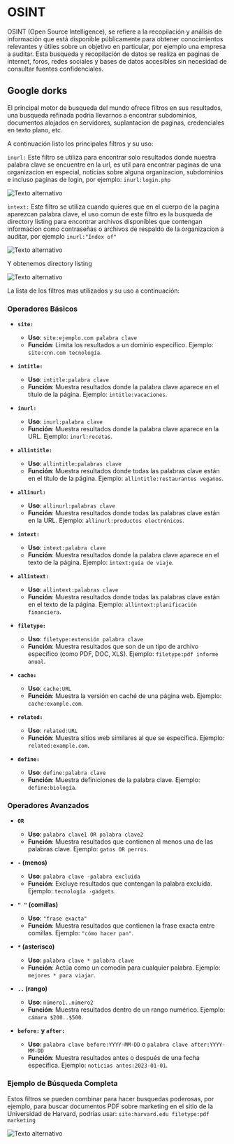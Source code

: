 # OSINT
OSINT (Open Source Intelligence), se refiere a la recopilación y análisis de información que está disponible públicamente para obtener conocimientos relevantes y útiles sobre un objetivo en particular, por ejemplo una empresa a auditar. Esta busqueda y recopilación de datos se realiza en paginas de internet, foros, redes sociales y bases de datos accesibles sin necesidad de consultar fuentes confidenciales.

## Google dorks
El principal motor de busqueda del mundo ofrece filtros en sus resultados, una busqueda refinada podria llevarnos a encontrar subdominios, documentos alojados en servidores, suplantacion de paginas, credenciales en texto plano, etc.

A continuación listo los principales filtros y su uso:

```inurl:``` Este filtro se utiliza para encontrar solo resultados donde nuestra palabra clave se encuentre en la url, es util para encontrar paginas de una organizacion en especial, noticias sobre alguna organizacion, subdominios e incluso paginas de login, por ejemplo: ```inurl:login.php```

![Texto alternativo](./img/osint-1.jpg)

```ìntext:``` Este filtro se utiliza cuando quieres que en el cuerpo de la pagina aparezcan palabra clave, el uso comun de este filtro es la busqueda de directory listing para encontrar archivos disponibles que contengan informacion como contraseñas o archivos de respaldo de la organizacion a auditar, por ejemplo ```inurl:"Index of"```

![Texto alternativo](./img/osint-2.jpg)

Y obtenemos directory listing

![Texto alternativo](./img/osint-3.jpg)

La lista de los filtros mas utilizados y su uso a continuación: 

### Operadores Básicos

- **`site:`**
  - **Uso**: `site:ejemplo.com palabra clave`
  - **Función**: Limita los resultados a un dominio específico. Ejemplo: `site:cnn.com tecnología`.

- **`intitle:`**
  - **Uso**: `intitle:palabra clave`
  - **Función**: Muestra resultados donde la palabra clave aparece en el título de la página. Ejemplo: `intitle:vacaciones`.

- **`inurl:`**
  - **Uso**: `inurl:palabra clave`
  - **Función**: Muestra resultados donde la palabra clave aparece en la URL. Ejemplo: `inurl:recetas`.

- **`allintitle:`**
  - **Uso**: `allintitle:palabras clave`
  - **Función**: Muestra resultados donde todas las palabras clave están en el título de la página. Ejemplo: `allintitle:restaurantes veganos`.

- **`allinurl:`**
  - **Uso**: `allinurl:palabras clave`
  - **Función**: Muestra resultados donde todas las palabras clave están en la URL. Ejemplo: `allinurl:productos electrónicos`.

- **`intext:`**
  - **Uso**: `intext:palabra clave`
  - **Función**: Muestra resultados donde la palabra clave aparece en el texto de la página. Ejemplo: `intext:guía de viaje`.

- **`allintext:`**
  - **Uso**: `allintext:palabras clave`
  - **Función**: Muestra resultados donde todas las palabras clave están en el texto de la página. Ejemplo: `allintext:planificación financiera`.

- **`filetype:`**
  - **Uso**: `filetype:extensión palabra clave`
  - **Función**: Muestra resultados que son de un tipo de archivo específico (como PDF, DOC, XLS). Ejemplo: `filetype:pdf informe anual`.

- **`cache:`**
  - **Uso**: `cache:URL`
  - **Función**: Muestra la versión en caché de una página web. Ejemplo: `cache:example.com`.

- **`related:`**
  - **Uso**: `related:URL`
  - **Función**: Muestra sitios web similares al que se especifica. Ejemplo: `related:example.com`.

- **`define:`**
  - **Uso**: `define:palabra clave`
  - **Función**: Muestra definiciones de la palabra clave. Ejemplo: `define:biología`.

### Operadores Avanzados

- **`OR`**
  - **Uso**: `palabra clave1 OR palabra clave2`
  - **Función**: Muestra resultados que contienen al menos una de las palabras clave. Ejemplo: `gatos OR perros`.

- **`-` (menos)**
  - **Uso**: `palabra clave -palabra excluida`
  - **Función**: Excluye resultados que contengan la palabra excluida. Ejemplo: `tecnología -gadgets`.

- **`" "` (comillas)**
  - **Uso**: `"frase exacta"`
  - **Función**: Muestra resultados que contienen la frase exacta entre comillas. Ejemplo: `"cómo hacer pan"`.

- **`*` (asterisco)**
  - **Uso**: `palabra clave * palabra clave`
  - **Función**: Actúa como un comodín para cualquier palabra. Ejemplo: `mejores * para viajar`.

- **`..` (rango)**
  - **Uso**: `número1..número2`
  - **Función**: Muestra resultados dentro de un rango numérico. Ejemplo: `cámara $200..$500`.

- **`before:` y `after:`**
  - **Uso**: `palabra clave before:YYYY-MM-DD` o `palabra clave after:YYYY-MM-DD`
  - **Función**: Muestra resultados antes o después de una fecha específica. Ejemplo: `noticias antes:2023-01-01`.

### Ejemplo de Búsqueda Completa

Estos filtros se pueden combinar para hacer busquedas poderosas, por ejemplo, para buscar documentos PDF sobre marketing en el sitio de la Universidad de Harvard, podrías usar:
```site:harvard.edu filetype:pdf marketing```

![Texto alternativo](./img/osint-4.jpg)
